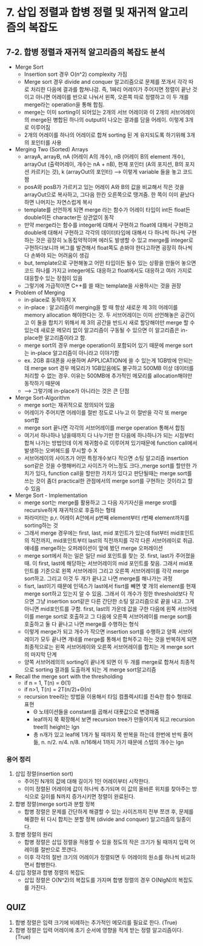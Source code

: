 # 7. 삽입 정렬과 합병 정렬 및 재귀적 알고리즘의 복잡도

## 7-2. 합병 정렬과 재귀적 알고리즘의 복잡도 분석

- Merge Sort
  - Insertion sort 경우 O(n^2) complexity 가짐
  - Merge sort 경우 divide and conquer 알고리즘으로 문제를 쪼개서 각각 따로 처리한 다음에 결과를 합쳐나감. 즉, 1짜리 어레이가 주어지면 정렬이 끝난 것이고 아니면 어레이를 반으로 나눠서 왼쪽, 오른쪽 따로 정렬하고 이 두 개를 merge라는 operation을 통해 합침.
  - merge는 이미 sorting이 되어있는 2개의 서브 어레이와 이 2개의 서브어레이의 merge된 병합된 하나의 output이 나오는 결과를 담을 어레이. 이렇게 3개로 이루어짐
  - 2개의 어레이를 하나의 어레이로 합쳐 sorting 된 게 유지되도록 하기위해 3개의 포인터를 사용
- Merging Two (Sorted) Arrays
  - arrayA, arrayB, nA (어레이 A의 개수), nB (어레이 B의 element 개수), arrayOut (출력어레이, 개수는 nA + nB), 현재 포인터 (A의 포지션, B의 포지션 카르키는 것), k (arrayOut의 포인터)  ⟶ 이렇게 variable 들을 놓고 코드 짬
  - posA와 posB가 가르키고 있는 어레이 A와 B의 값을 비교해서 작은 것을 arrayOut으로 복사하고, 그다음 한칸 오른쪽으로 땡겨줌. 한 쪽이 이미 끝났다 하면 나머지는 자연스럽게 복사
  - template를 선언하게 되면 merge 라는 함수가 어레이 타입이 int든 float든 double이든 character든 상관없이 동작
  - 만약 merge라는 함수를 integer에 대해서 구현하고 float에 대해서 구현하고 double에 대해서 구현하고 각각의 데이터타입에 대해서 다 하나씩 하나씩 구현하는 것은 굉장히 노동집약적이며 에러도 발생할 수 있고 merge를  integer로 구현하다보니까 버그를 발견해서 float쪽도 손봐야 한다고하면 굉장히 하나씩 다 손봐야 되는 어려움이 생김
  - but, template으로 구현해놓고 어떤 타입이든 될수 있는 상황을 만들어 놓으면 코드 하나를 가지고 integer에도 대응하고 float에서도 대응하고 여러 가지로 대응할수 있는 장점이 있음
  - 그렇기에 가급적이면 C++를 쓸 때는 template을 사용하시는 것을 권장
- Problem of Merging
  - in-place로 동작하지 X
  - in-place : 알고리즘이 merging을 할 때 항상 새로운 제 3의 어레이를 memory allocation 해야한다는 것. 두 서브어레이는 이미 선언해놓은 공간이고 이 둘을 합치기 위해서 제 3의 공간을 반드시 새로 할당해야만 merge 할 수 있는데 새로운 메모리 없이 알고리즘이 구동될 수 있으면 이 알고리즘은 in-place한 알고리즘이라고 함.
  - merge sort의 경우 merge operation이 포함되어 있기 때문에 merge sort는 in-place 알고리즘이 아니라고 이야기함
  - ex. 2GB 휴대폰을 사용하며 APPLICATION에 쓸 수 있는게 1GB밖에 안되는데 merge sort 경우 메모리가 1GB있음에도 불구하고 500MB 이상 데이터를 처리할 수 없는 경우. 이유는 500MB애 추가적인 메모리를 allocation해야만 동작하기 때문에 
  - ⟶ 그렇기에 in-place가 아니라는 것은 큰 단점
- Merge Sort-Algorithm
  - merge sort는 재귀적으로 정의되어 있음
  - 어레이가 주어지면 어레이를 절반 정도로 나누고 이 절반을 각각 또 merge sort함
  - merge sort 끝나면 각각의 서브어레이를 merge operation 통해서 합침
  - 여기서 하나하나 남을때까지 다 나누기만 한 다음에 하나하나가 되는 시점부터 합쳐 나가는 방법인데 이게 재귀함수로 이루어져 있기때문에 function call에서 발생하는 오버헤드를 무시할 수 X
  - 서브어레이의 사이즈가 어떤 특정개수보다 작으면  소팅 알고리즘 insertion sort같은 것을 수행해버리고 사이즈가 어느정도 크다.,merge sort를 할만한 가치가 있다, function call을 할만한 가치가 있다고 판단될때는 merge sort를 쓰는 것이 좀더 practical한 관점에서의 merge sort를 구현하는 것이라고 할 수 있음
- Merge Sort - Implementation
  - merge sort는 merge를 활용하고 그 다음 자기자신을 merge srot를 recursive하게 재귀적으로 후출하는 형태
  - 파라미터는 p,r. 어레이 A안에서 p번째 element부터 r번째 element까지를 sorting하는 것
  - 그래서 merge 경우에는 first, last, mid 포인트가 있는데 fist부터 mid포인트의 직전까지, mid포인트부터 last의 직전까지를 각각 다른 서브어레이로 취급. 얘네를 merge하는 오퍼레이션이 앞에 봤던 merge 오퍼레이션
  - merge sort에서 하는 일은 일단 mid 포인트를 찾는 것. first, last가 주어졌을 때. 이 first, last에 해당하는 서브어레이의 mid 포인트를 찾음. 그래서 mid포인트를 기준으로 왼쪽 서브어레이 그리고 오른쪽 서브어레이를 각각 merge sort하고. 그리고 이것 두 개가 끝나고 나면 merge를 해나가는 과정
  - fisrt, last이기 때문에 인덱스가 last에서 fisrt를 빼면 몇 개의 element를 현재 merge sort하고 있는지 알 수 있음. 그래서 이 개수가 정한 threshold보다 작으면 그냥 insertion sort같은 다른 간단한 소팅 알고리즘으로 끝을 내고. 그게 아니면 mid포인트를 구함. first, last의 가운데 값을 구한 다음에 왼쪽 서브어레이를 merge sort로 호출하고 그 다음에 오른쪽 서브어레이를 merge sort를 호출하고 둘 다 끝나고 나면 merge를 수행하는 형식
  - 이렇게 merge가 되고 개수가 작으면 insertion sort를 수행하고 양쪽 서브어레이가 모두 끝나면 걔네를 merge를 통해서 합쳐주고 하는 것을 반복하게 되면 최종적으로는 왼쪽 서브어레이와 오른쪽 서브어레이를 합치는 게 merge sort의 마지막 단계
  - 양쪽 서브어레의의 sorting이 끝나게 되면 이 두 개를 merge로 합쳐서 최종적으로 sorting 결과를 도출하게 되는 게 merge sort알고리즘
- Recall the merge sort with the thresholding
  - if n = 1, T(n) = Θ(1)
  - if n>1, T(n) = 2T(n/2)+Θ(n)
  - recursion tree라는 방법을 이용해서 타임 컴플렉시티를 친숙한 함수 형태로 표현
    - Θ 노테이션들을 constant를 곱해서 대푯값으로 변경해줌
    - leaf까지 쭉 확장해서 보면 recursion tree가 만들어지게 되고 recursion tree의 height는 lgn
    - 총 n개가 있고 leaf에 1개가 될 때까지 쭉 반복을 하는데 한번에 반씩 줄어듦, n. n/2. n/4. n/8. n/16해서 1까지 가기 때문에 스텝의 개수는 lgn



### 용어 정리

1. 삽입 정렬(insertion sort)
   - 주어진 N개의 값에 대해 길이가 1인 어레이부터 시작한다.
   - 이미 정렬된 어레이에 값이 하나씩 추가되며 이 값의 올바른 위치를 찾아주는 방식으로 길이를 N까지 증가시키면 정렬이 완료된다.
2. 합병 정렬(merge sort)과 분할 정복
   - 합병 정렬은 문제를 간단하게 해결할 수 있는 사이즈까지 전부 쪼갠 후, 문제를 해결한 뒤 다시 합치는 분할 정복 (divide and conquer) 알고리즘의 일종이다.
3. 합병 정렬의 원리
   - 합병 정렬은 삽입 정렬을 적용할 수 있을 정도의 작은 크기가 될 때까지 입력 어레이를 절반으로 쪼갠다.
   - 이후 각각의 절반 크기의 어레이가 정렬되면 두 어레이의 원소를 하나씩 비교하면서 합병한다.
4. 삽입 정렬과 합병 정렬의 복잡도
   - 삽입 정렬은 O(N^2)의 복잡도를 가지며 합병 정렬의 경우 O(NlgN)의 복잡도를 가진다.



## QUIZ

1. 합병 정렬은 입력 크기에 비례하는 추가적인 메모리를 필요로 한다. (True)
2. 합병 정렬은 입력 어레이에 초기 순서에 영향을 적게 받는 정렬 알고리즘이다. (True)

